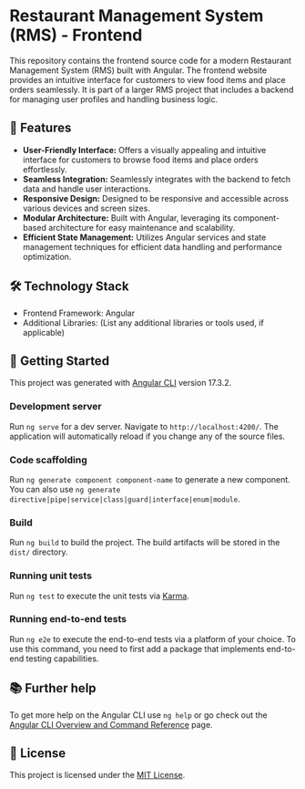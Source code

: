 # Restaurant Management System (RMS) - Frontend

This repository contains the frontend source code for a modern Restaurant Management System (RMS) built with Angular. The frontend website provides an intuitive interface for customers to view food items and place orders seamlessly. It is part of a larger RMS project that includes a backend for managing user profiles and handling business logic.

## 🌟 Features

- **User-Friendly Interface:** Offers a visually appealing and intuitive interface for customers to browse food items and place orders effortlessly.
- **Seamless Integration:** Seamlessly integrates with the backend to fetch data and handle user interactions.
- **Responsive Design:** Designed to be responsive and accessible across various devices and screen sizes.
- **Modular Architecture:** Built with Angular, leveraging its component-based architecture for easy maintenance and scalability.
- **Efficient State Management:** Utilizes Angular services and state management techniques for efficient data handling and performance optimization.

## 🛠️ Technology Stack

- Frontend Framework: Angular
- Additional Libraries: (List any additional libraries or tools used, if applicable)

## 🚀 Getting Started

This project was generated with [Angular CLI](https://github.com/angular/angular-cli) version 17.3.2.

### Development server

Run `ng serve` for a dev server. Navigate to `http://localhost:4200/`. The application will automatically reload if you change any of the source files.

### Code scaffolding

Run `ng generate component component-name` to generate a new component. You can also use `ng generate directive|pipe|service|class|guard|interface|enum|module`.

### Build

Run `ng build` to build the project. The build artifacts will be stored in the `dist/` directory.

### Running unit tests

Run `ng test` to execute the unit tests via [Karma](https://karma-runner.github.io).

### Running end-to-end tests

Run `ng e2e` to execute the end-to-end tests via a platform of your choice. To use this command, you need to first add a package that implements end-to-end testing capabilities.

## 📚 Further help

To get more help on the Angular CLI use `ng help` or go check out the [Angular CLI Overview and Command Reference](https://angular.io/cli) page.

## 📄 License

This project is licensed under the [MIT License](https://github.com/jathevan/RMS-FrontEnd/blob/master/LICENSE).